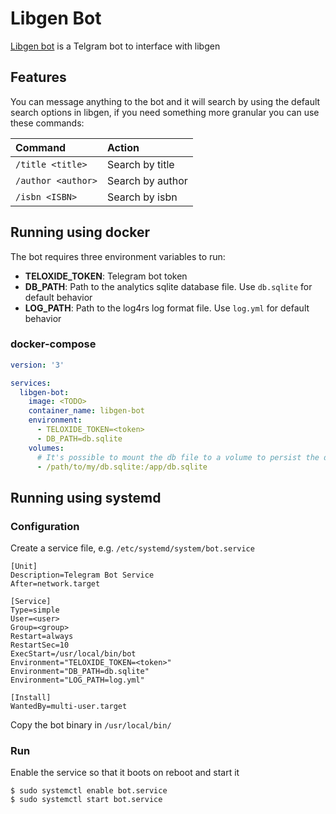 # Libgen Bot

[Libgen bot](https://t.me/libgen1bot) is a Telgram bot to interface with libgen

## Features

You can message anything to the bot and it will search by using the default
search options in libgen, if you need something more granular you can use these
commands:

| Command            | Action           |
| :----------------- | :--------------- |
| `/title <title>`   | Search by title  |
| `/author <author>` | Search by author |
| `/isbn <ISBN>`     | Search by isbn   |

## Running using docker

The bot requires three environment variables to run:

- **TELOXIDE_TOKEN**: Telegram bot token
- **DB_PATH**: Path to the analytics sqlite database file. Use `db.sqlite` for
  default behavior
- **LOG_PATH**: Path to the log4rs log format file. Use `log.yml` for default
  behavior

### docker-compose

```yaml
version: '3'

services:
  libgen-bot:
    image: <TODO>
    container_name: libgen-bot
    environment:
      - TELOXIDE_TOKEN=<token>
      - DB_PATH=db.sqlite
    volumes:
      # It's possible to mount the db file to a volume to persist the data and allow inspection from host
      - /path/to/my/db.sqlite:/app/db.sqlite
```

## Running using systemd

### Configuration

Create a service file, e.g. `/etc/systemd/system/bot.service`

```
[Unit]
Description=Telegram Bot Service
After=network.target

[Service]
Type=simple
User=<user>
Group=<group>
Restart=always
RestartSec=10
ExecStart=/usr/local/bin/bot
Environment="TELOXIDE_TOKEN=<token>"
Environment="DB_PATH=db.sqlite"
Environment="LOG_PATH=log.yml"

[Install]
WantedBy=multi-user.target
```

Copy the bot binary in `/usr/local/bin/`

### Run

Enable the service so that it boots on reboot and start it

```
$ sudo systemctl enable bot.service
$ sudo systemctl start bot.service
```
